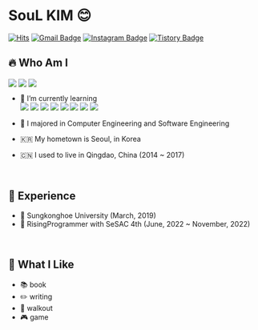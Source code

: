 # SouL KIM :blush:
[![Hits](https://hits.seeyoufarm.com/api/count/incr/badge.svg?url=https%3A%2F%2Fgithub.com%2FSOLokill&count_bg=%23EB8B10&title_bg=%23684327&icon=&icon_color=%23E7E7E7&title=VISIT&edge_flat=false)](https://github.com/SOLokill) 
[![Gmail Badge](https://img.shields.io/badge/Gmail-D14836?style=flat&logo=Gmail&logoColor=white)](mailto:shuai1593@gmail.com) 
[![Instagram Badge](https://img.shields.io/badge/Instagram-9c38d1?style=flat&logo=Instagram&logoColor=white)](https://www.instagram.com/rooroo0080) 
[![Tistory Badge](https://img.shields.io/badge/Tech%20Blog-555263?style=flat&logoColor=white)](https://shuai1593.tistory.com/)

  
## :fire: Who Am I
  <img align='center' src="https://github-readme-stats.vercel.app/api/top-langs/?username=SOLokill&layout=compact" />
  <img align='center' src="http://mazassumnida.wtf/api/generate_badge?boj=shuai1593">
  <img align='center' src="https://github-readme-stats.vercel.app/api?username=SOLokill&show_icons=true&theme=dark" />


<br>

- :punch: I’m currently learning<br>
<img src="https://img.shields.io/badge/java-ffe4c4?style=for-the-badge&logo=Java&logoColor=black"> <img src="https://img.shields.io/badge/Spring Boot-6DB33F?style=for-the-badge&logo=Spring Boot&logoColor=black"> <img src="https://img.shields.io/badge/Spring Security-6DB33F?style=for-the-badge&logo=Spring Security&logoColor=black"> <img src="https://img.shields.io/badge/AWS-FFB71B?style=for-the-badge&logo=Amazon AWS&logoColor=black"> <img src="https://img.shields.io/badge/Docker-2496ED?style=for-the-badge&logo=Docker&logoColor=white"> <img src="https://img.shields.io/badge/MySQL-4479A1?style=for-the-badge&logo=MySQL&logoColor=white"> <img src="https://img.shields.io/badge/Oracle-191970?style=for-the-badge&logo=Oracle&logoColor=white"> <img src="https://img.shields.io/badge/Linux-3e4145?style=for-the-badge&logo=Linux&logoColor=white">

- :star2: I majored in Computer Engineering and Software Engineering
- :kr: My hometown is Seoul, in Korea
- :cn: I used to live in Qingdao, China (2014 ~ 2017)

<br>

## :rocket: Experience

- :school: Sungkonghoe University (March, 2019)
- :seedling: RisingProgrammer with SeSAC 4th (June, 2022 ~ November, 2022)

<br>

## :heart_decoration: What I Like

- :books: book
- :pencil2: writing
- :runner: walkout
- :video_game: game
